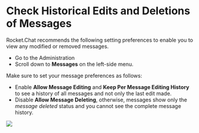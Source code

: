 # Check Historical Edits and Deletions of Messages

Rocket.Chat recommends the following setting preferences to enable you to view any modified or removed messages.

* Go to the Administration
* Scroll down to **Messages** on the left-side menu.

Make sure to set your message preferences as follows:

* Enable **Allow Message Editing** and **Keep Per Message Editing History** to see a history of all messages and not only the last edit made.
* Disable **Allow Message Deleting**, otherwise, messages show only the _message deleted_ status and you cannot see the complete message history.

![](../../.gitbook/assets/image%20%28306%29.png)

